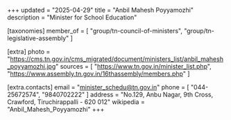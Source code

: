 +++
updated = "2025-04-29"
title = "Anbil Mahesh Poyyamozhi"
description = "Minister for School Education"

[taxonomies]
member_of = [
    "group/tn-council-of-ministers",
    "group/tn-legislative-assembly"
]

[extra]
photo = "https://cms.tn.gov.in/cms_migrated/document/ministers_list/anbil_mahesh_poyyamozhi.jpg"
sources = [
    "https://www.tn.gov.in/minister_list.php",
    "https://www.assembly.tn.gov.in/16thassembly/members.php"
]

[extra.contacts]
email = "minister_schedu@tn.gov.in"
phone = [
    "044-25672574",
    "9840702222"
]
address = "No.129, Anbu Nagar, 9th Cross, Crawford, Tiruchirappalli - 620 012"
wikipedia = "Anbil_Mahesh_Poyyamozhi"
+++